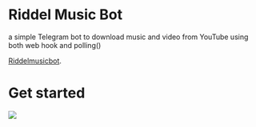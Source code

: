 # Riddel Music Bot
a simple Telegram bot to download music and video from YouTube using both web hook and polling()

[Riddelmusicbot](https://t.me/Riddlemusicbot). 

# Get started
 ![](https://telegra.ph/file/58f66bf88f312b44cf6b7.jpg)
